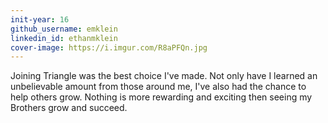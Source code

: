 ```yaml
---
init-year: 16
github_username: emklein
linkedin_id: ethanmklein
cover-image: https://i.imgur.com/R8aPFQn.jpg
---
```

Joining Triangle was the best choice I've made. Not only have I learned an unbelievable amount from those around me, I've also had the chance to help others grow. Nothing is more rewarding and exciting then seeing my Brothers grow and succeed.
